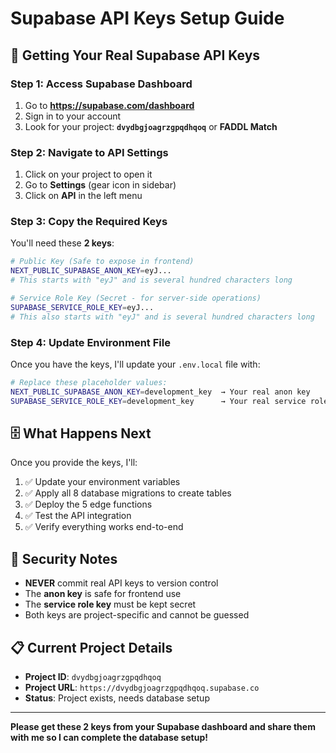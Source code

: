 # Supabase API Keys Setup Guide

## 🔑 Getting Your Real Supabase API Keys

### Step 1: Access Supabase Dashboard
1. Go to **https://supabase.com/dashboard**
2. Sign in to your account
3. Look for your project: **`dvydbgjoagrzgpqdhqoq`** or **FADDL Match**

### Step 2: Navigate to API Settings
1. Click on your project to open it
2. Go to **Settings** (gear icon in sidebar)
3. Click on **API** in the left menu

### Step 3: Copy the Required Keys
You'll need these **2 keys**:

```bash
# Public Key (Safe to expose in frontend)
NEXT_PUBLIC_SUPABASE_ANON_KEY=eyJ...
# This starts with "eyJ" and is several hundred characters long

# Service Role Key (Secret - for server-side operations)
SUPABASE_SERVICE_ROLE_KEY=eyJ...
# This also starts with "eyJ" and is several hundred characters long
```

### Step 4: Update Environment File
Once you have the keys, I'll update your `.env.local` file with:

```bash
# Replace these placeholder values:
NEXT_PUBLIC_SUPABASE_ANON_KEY=development_key  → Your real anon key
SUPABASE_SERVICE_ROLE_KEY=development_key      → Your real service role key
```

## 🗄️ What Happens Next

Once you provide the keys, I'll:

1. ✅ Update your environment variables
2. ✅ Apply all 8 database migrations to create tables
3. ✅ Deploy the 5 edge functions
4. ✅ Test the API integration
5. ✅ Verify everything works end-to-end

## 🚨 Security Notes

- **NEVER** commit real API keys to version control
- The **anon key** is safe for frontend use
- The **service role key** must be kept secret
- Both keys are project-specific and cannot be guessed

## 📋 Current Project Details
- **Project ID**: `dvydbgjoagrzgpqdhqoq`
- **Project URL**: `https://dvydbgjoagrzgpqdhqoq.supabase.co`
- **Status**: Project exists, needs database setup

---

**Please get these 2 keys from your Supabase dashboard and share them with me so I can complete the database setup!**
